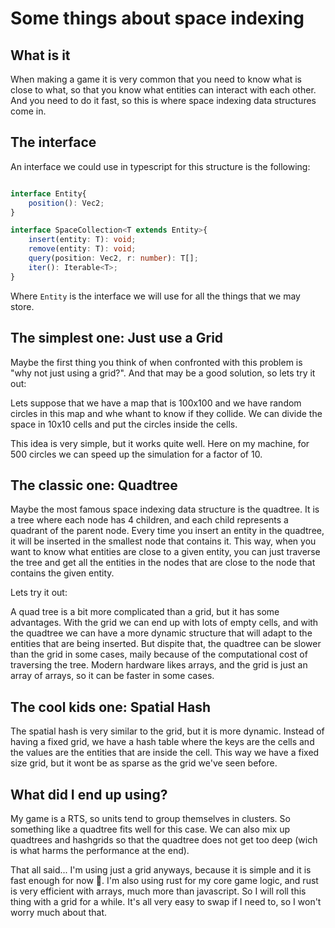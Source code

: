 # Some things about space indexing

## What is it

When making a game it is very common that you need to know what is close to what, so that you know what entities can interact with each other. And you need to do it fast, so this is where space indexing data structures come in.

## The interface

An interface we could use in typescript for this structure is the following:

```typescript

interface Entity{
    position(): Vec2;
}

interface SpaceCollection<T extends Entity>{
    insert(entity: T): void;
    remove(entity: T): void;
    query(position: Vec2, r: number): T[];
    iter(): Iterable<T>;
}

```

Where `Entity` is the interface we will use for all the things that we may store.

## The simplest one: Just use a Grid

Maybe the first thing you think of when confronted with this problem is "why not just using a grid?". And that may be a good solution, so lets try it out:

Lets suppose that we have a map that is 100x100 and we have random circles in this map and whe whant to know if they collide. We can divide the space in 10x10 cells and put the circles inside the cells.

<space-index-example kind="grid"></space-index-example>

This idea is very simple, but it works quite well. Here on my machine, for 500 circles we can speed up the simulation for a factor of 10.


## The classic one: Quadtree

Maybe the most famous space indexing data structure is the quadtree. It is a tree where each node has 4 children, and each child represents a quadrant of the parent node. Every time you insert an entity in the quadtree, it will be inserted in the smallest node that contains it. This way, when you want to know what entities are close to a given entity, you can just traverse the tree and get all the entities in the nodes that are close to the node that contains the given entity.

Lets try it out:


<space-index-example kind="quadtree"></space-index-example>

A quad tree is a bit more complicated than a grid, but it has some advantages. With the grid we can end up with lots of empty cells, and with the quadtree we can have a more dynamic structure that will adapt to the entities that are being inserted. But dispite that, the quadtree can be slower than the grid in some cases, maily because of the computational cost of traversing the tree. Modern hardware likes arrays, and the grid is just an array of arrays, so it can be faster in some cases.

## The cool kids one: Spatial Hash

The spatial hash is very similar to the grid, but it is more dynamic. Instead of having a fixed grid, we have a hash table where the keys are the cells and the values are the entities that are inside the cell. This way we have a fixed size grid, but it wont be as sparse as the grid we've seen before.

<space-index-example kind="hashgrid"></space-index-example>

## What did I end up using?

My game is a RTS, so units tend to group themselves in clusters. So something like a quadtree fits well for this case. We can also mix up quadtrees and hashgrids so that the quadtree does not get too deep (wich is what harms the performance at the end). 

That all said... I'm using just a grid anyways, because it is simple and it is fast enough for now 🤭. I'm also using rust for my core game logic, and rust is very efficient with arrays, much more than javascript. So I will roll this thing with a grid for a while. It's all very easy to swap if I need to, so I won't worry much about that.